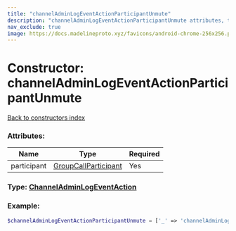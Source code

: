 ```yaml
---
title: "channelAdminLogEventActionParticipantUnmute"
description: "channelAdminLogEventActionParticipantUnmute attributes, type and example"
nav_exclude: true
image: https://docs.madelineproto.xyz/favicons/android-chrome-256x256.png
---
```

# Constructor: channelAdminLogEventActionParticipantUnmute  
[Back to constructors index](/API_docs/constructors/index.html)



### Attributes:

| Name     |    Type       | Required |
|----------|---------------|----------|
|participant|[GroupCallParticipant](/API_docs/types/GroupCallParticipant.html) | Yes|



### Type: [ChannelAdminLogEventAction](/API_docs/types/ChannelAdminLogEventAction.html)


### Example:

```php
$channelAdminLogEventActionParticipantUnmute = ['_' => 'channelAdminLogEventActionParticipantUnmute', 'participant' => GroupCallParticipant];
```  
